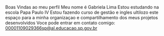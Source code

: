 Boas Vindas ao meu perfil
Meu nome é Gabriela Lima
Estou estudando na escola Papa Paulo IV
Estou fazendo curso de gestão e ingles 
ultilozo este espaço para a minha organizaçao e compartilhamento dos meus projetos desenvolvidos 
Voce pode entrar em contato comigo:
00001109029366sp@al.educacao.sp.gov.br

